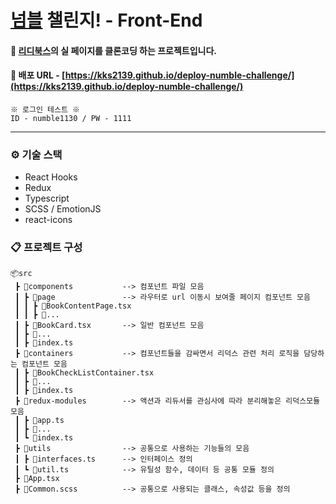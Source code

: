 # [넘블](https://www.numble.it/) 챌린지! - Front-End

#### 🔨 [리디북스](https://ridibooks.com/)의 실 페이지를 클론코딩 하는 프로젝트입니다.
    
#### 📌 배포 URL - [https://kks2139.github.io/deploy-numble-challenge/](https://kks2139.github.io/deploy-numble-challenge/)

```
※ 로그인 테스트 ※ 
ID - numble1130 / PW - 1111
```

-----

### ⚙ 기술 스택
* React Hooks
* Redux
* Typescript
* SCSS / EmotionJS
* react-icons 


### 📋 프로젝트 구성
```
📦src
 ┣ 📂components           --> 컴포넌트 파일 모음
 ┃ ┣ 📂page               --> 라우터로 url 이동시 보여줄 페이지 컴포넌트 모음 
 ┃ ┃ ┣ 📜BookContentPage.tsx
 ┃ ┃ ┣ 📜...
 ┃ ┣ 📜BookCard.tsx       --> 일반 컴포넌트 모음
 ┃ ┣ 📜...
 ┃ ┣ 📜index.ts
 ┣ 📂containers           --> 컴포넌트들을 감싸면서 리덕스 관련 처리 로직을 담당하는 컴포넌트 모음
 ┃ ┣ 📜BookCheckListContainer.tsx 
 ┃ ┣ 📜...
 ┃ ┣ 📜index.ts
 ┣ 📂redux-modules        --> 액션과 리듀서를 관심사에 따라 분리해놓은 리덕스모듈 모음
 ┃ ┣ 📜app.ts
 ┃ ┣ 📜...
 ┃ ┗ 📜index.ts
 ┣ 📂utils                --> 공통으로 사용하는 기능들의 모음
 ┃ ┣ 📜interfaces.ts      --> 인터페이스 정의
 ┃ ┗ 📜util.ts            --> 유틸성 함수, 데이터 등 공통 모듈 정의
 ┣ 📜App.tsx
 ┣ 📜Common.scss          --> 공통으로 사용되는 클래스, 속성값 등을 정의
 ```
